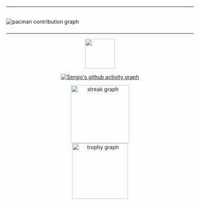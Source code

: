 
---
<br>

<picture>
  <source media="(prefers-color-scheme: dark)" srcset="https://raw.githubusercontent.com/sergiorbf/sergiorbf/output/pacman-contribution-graph-dark.svg">
  <source media="(prefers-color-scheme: light)" srcset="https://raw.githubusercontent.com/sergiorbf/sergiorbf/output/pacman-contribution-graph.svg">
  <img alt="pacman contribution graph" src="https://raw.githubusercontent.com/sergiorbf/sergiorbf/output/pacman-contribution-graph.svg">
</picture>

###
---


<div align="center">
  <img src="https://visitor-badge.laobi.icu/badge?page_id=sergiorbf.sergiorbf&left_color=darkyellow&right_color=yellow" width="80" />
</div>

<div align="center">
  
  [![Sergio's github activity graph](https://github-readme-activity-graph.vercel.app/graph?username=sergiorbf&bg_color=0d1117&color=FDD835&line=FDD835&point=FDD835&area=true&area_color=FDD835&hide_border=true)](https://github.com/ashutosh00710/github-readme-activity-graph)
  
  <img src="https://streak-stats.demolab.com?user=sergiorbf&locale=pt-br&mode=weekly&hide_border=false&border_radius=5&date_format=M%20j%5B,%20Y%5D&background=0D1117&ring=FDD835&fire=FDD835&currStreakNum=FDD835&sideNums=FDD835&currStreakLabel=FDD835&sideLabels=FDD835&dates=FDD835&border=FDD835" height="156" alt="streak graph" /> <br/>
  <img src="https://github-profile-trophy.vercel.app?username=sergiorbf&theme=gruvbox&column=2&row=1&margin-w=5&margin-h=1&no-frame=false&no-bg=true" height="150" alt="trophy graph" />
</div>
